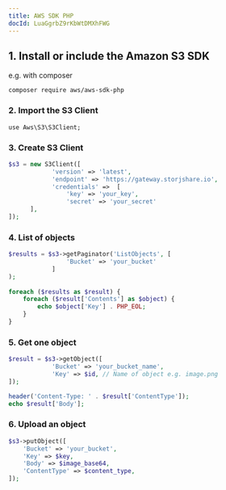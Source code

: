 ```yaml
---
title: AWS SDK PHP
docId: LuaGgrbZ9rKbWtDMXhFWG
---
```


## 1. Install or include the Amazon S3 SDK

e.g. with composer

```none
composer require aws/aws-sdk-php
```

### 2. Import the S3 Client

```none
use Aws\S3\S3Client;
```

### 3. Create S3 Client

```php
$s3 = new S3Client([
            'version' => 'latest',
            'endpoint' => 'https://gateway.storjshare.io',
            'credentials' =>  [
                'key' => 'your_key',
                'secret' => 'your_secret'
      ],
]);
```

### 4. List of objects

```php
$results = $s3->getPaginator('ListObjects', [
                'Bucket' => 'your_bucket'
            ]
);
        
foreach ($results as $result) {
    foreach ($result['Contents'] as $object) {
        echo $object['Key'] . PHP_EOL;
    }
}
```

### 5. Get one object

```php
$result = $s3->getObject([
            'Bucket' => 'your_bucket_name',
            'Key' => $id, // Name of object e.g. image.png
]);

header('Content-Type: ' . $result['ContentType']);
echo $result['Body'];
```

### 6. Upload an object

```php
$s3->putObject([
    'Bucket' => 'your_bucket',
    'Key' => $key,
    'Body' => $image_base64,
    'ContentType' => $content_type,
]);
```
